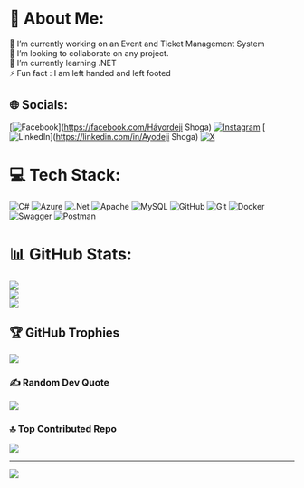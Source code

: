 # 💫 About Me:
🔭 I’m currently working on an Event and Ticket Management System<br>👯 I’m looking to collaborate on any project.<br>🌱 I’m currently learning .NET <br>⚡ Fun fact : I am left handed and left footed

## 🌐 Socials:
[![Facebook](https://img.shields.io/badge/Facebook-%231877F2.svg?logo=Facebook&logoColor=white)](https://facebook.com/Háyordeji Shoga) [![Instagram](https://img.shields.io/badge/Instagram-%23E4405F.svg?logo=Instagram&logoColor=white)](https://instagram.com/i_amhayordeji) [![LinkedIn](https://img.shields.io/badge/LinkedIn-%230077B5.svg?logo=linkedin&logoColor=white)](https://linkedin.com/in/Ayodeji Shoga) [![X](https://img.shields.io/badge/X-black.svg?logo=X&logoColor=white)](https://x.com/AyodejiShoga) 

# 💻 Tech Stack:
![C#](https://img.shields.io/badge/c%23-%23239120.svg?style=for-the-badge&logo=csharp&logoColor=white) ![Azure](https://img.shields.io/badge/azure-%230072C6.svg?style=for-the-badge&logo=microsoftazure&logoColor=white) ![.Net](https://img.shields.io/badge/.NET-5C2D91?style=for-the-badge&logo=.net&logoColor=white) ![Apache](https://img.shields.io/badge/apache-%23D42029.svg?style=for-the-badge&logo=apache&logoColor=white) ![MySQL](https://img.shields.io/badge/mysql-4479A1.svg?style=for-the-badge&logo=mysql&logoColor=white) ![GitHub](https://img.shields.io/badge/github-%23121011.svg?style=for-the-badge&logo=github&logoColor=white) ![Git](https://img.shields.io/badge/git-%23F05033.svg?style=for-the-badge&logo=git&logoColor=white) ![Docker](https://img.shields.io/badge/docker-%230db7ed.svg?style=for-the-badge&logo=docker&logoColor=white) ![Swagger](https://img.shields.io/badge/-Swagger-%23Clojure?style=for-the-badge&logo=swagger&logoColor=white) ![Postman](https://img.shields.io/badge/Postman-FF6C37?style=for-the-badge&logo=postman&logoColor=white)
# 📊 GitHub Stats:
![](https://github-readme-stats.vercel.app/api?username=Hayordeji&theme=tokyonight&hide_border=false&include_all_commits=false&count_private=false)<br/>
![](https://github-readme-streak-stats.herokuapp.com/?user=Hayordeji&theme=tokyonight&hide_border=false)<br/>
![](https://github-readme-stats.vercel.app/api/top-langs/?username=Hayordeji&theme=tokyonight&hide_border=false&include_all_commits=false&count_private=false&layout=compact)

## 🏆 GitHub Trophies
![](https://github-profile-trophy.vercel.app/?username=Hayordeji&theme=radical&no-frame=false&no-bg=true&margin-w=4)

### ✍️ Random Dev Quote
![](https://quotes-github-readme.vercel.app/api?type=horizontal&theme=radical)

### 🔝 Top Contributed Repo
![](https://github-contributor-stats.vercel.app/api?username=Hayordeji&limit=5&theme=dark&combine_all_yearly_contributions=true)

---
[![](https://visitcount.itsvg.in/api?id=Hayordeji&icon=0&color=0)](https://visitcount.itsvg.in)

<!-- Proudly created with GPRM ( https://gprm.itsvg.in ) -->
